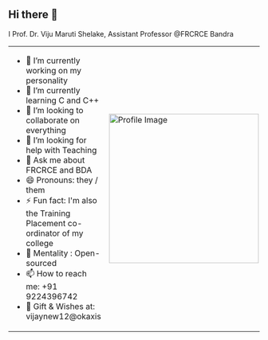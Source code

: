 ## Hi there 👋


 I Prof. Dr. Viju Maruti Shelake, Assistant Professor @FRCRCE Bandra

<table>
  <tr>
    <td>
      <ul>
        <li>🔭 I’m currently working on my personality</li>
        <li>🌱 I’m currently learning C and C++</li>
        <li>👯 I’m looking to collaborate on everything</li>
        <li>🤔 I’m looking for help with Teaching</li>
        <li>💬 Ask me about FRCRCE and BDA</li>
        <li>😄 Pronouns: they / them</li>
        <li>⚡ Fun fact: I'm also the Training Placement co-ordinator of my college</li>
        <li>🧠 Mentality : Open-sourced</li>
        <li>📫 How to reach me: +91 9224396742</li>
        <li>🎁 Gift & Wishes at: vijaynew12@okaxis </li>
      </ul>
    </td>
    <td>
      <img src="https://github.com/user-attachments/assets/285f5e7f-19a7-4e71-b7bb-8c1564475c63" alt="Profile Image" width="300" />
    </td>
  </tr>
</table>
